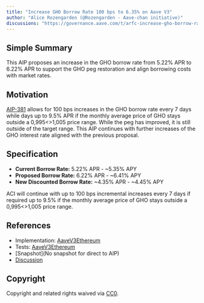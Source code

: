 ```yaml
---
title: "Increase GHO Borrow Rate 100 bps to 6.35% on Aave V3"
author: "Alice Rozengarden (@Rozengarden - Aave-chan initiative)"
discussions: "https://governance.aave.com/t/arfc-increase-gho-borrow-rate-100-bps-to-6-35-on-aave-v3/15744"
---
```


## Simple Summary

This AIP proposes an increase in the GHO borrow rate from 5.22% APR to 6.22% APR to support the GHO peg restoration and align borrowing costs with market rates.

## Motivation

[AIP-381](https://app.aave.com/governance/proposal/381/) allows for 100 bps increases in the GHO borrow rate every 7 days while days up to 9.5% APR if the monthly average price of GHO stays outside a 0,995<>1,005 price range. While the peg has improved, it is still outside of the target range. This AIP continues with further increases of the GHO interest rate aligned with the previous proposal.

## Specification

- **Current Borrow Rate:** 5.22% APR - ~5.35% APY
- **Proposed Borrow Rate:** 6.22% APR - ~6.41% APY
- **New Discounted Borrow Rate:** ~4.35% APR - ~4.45% APY

ACI will continue with up to 100 bps incremental increases every 7 days if required up to 9.5% if the monthly average price of GHO stays outside a 0,995<>1,005 price range.

## References

- Implementation: [AaveV3Ethereum](https://github.com/bgd-labs/aave-proposals-v3/blob/main/src/20231205_AaveV3Ethereum_IncreaseGHOBorrowRate100BpsTo635OnAaveV3/AaveV3Ethereum_IncreaseGHOBorrowRate100BpsTo635OnAaveV3_20231205.sol)
- Tests: [AaveV3Ethereum](https://github.com/bgd-labs/aave-proposals-v3/blob/main/src/20231205_AaveV3Ethereum_IncreaseGHOBorrowRate100BpsTo635OnAaveV3/AaveV3Ethereum_IncreaseGHOBorrowRate100BpsTo635OnAaveV3_20231205.t.sol)
- [Snapshot](No snapshot for direct to AIP)
- [Discussion](https://governance.aave.com/t/arfc-increase-gho-borrow-rate-100-bps-to-6-35-on-aave-v3/15744)

## Copyright

Copyright and related rights waived via [CC0](https://creativecommons.org/publicdomain/zero/1.0/).
